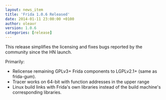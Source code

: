 ```yaml
---
layout: news_item
title: 'Frida 1.0.6 Released'
date: 2014-01-11 23:00:00 +0100
author: oleavr
version: 1.0.6
categories: [release]
---
```


This release simplifies the licensing and fixes bugs reported by the community
since the HN launch.

Primarily:
- Relicense remaining GPLv3+ Frida components to LGPLv2.1+ (same as frida-gum).
- Tracer works on 64-bit with function addresses in the upper range
- Linux build links with Frida's own libraries instead of the build machine's
  corresponding libraries.
